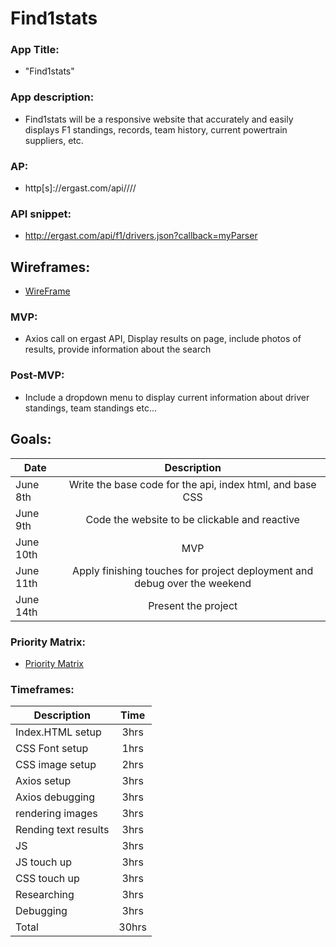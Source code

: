 # Find1stats
### App Title:
- "Find1stats"

### App description:
- Find1stats will be a responsive website that accurately and easily displays F1 standings, records, team history, current powertrain suppliers, etc.

### AP: 
- http[s]://ergast.com/api/<series>/<season>/<round>/

### API snippet:
- http://ergast.com/api/f1/drivers.json?callback=myParser

## Wireframes:
- [WireFrame](https://wireframe.cc/pro/pp/5e7d318db448480)

### MVP:
- Axios call on ergast API, Display results on page, include photos of 
results, provide information about the search

### Post-MVP:
- Include a dropdown menu to display current information about driver standings, team standings etc...

## Goals:
| Date      | Description                                              |
| ----------| :-------------------------------------------------------:|
| June 8th  | Write the base code for the api, index html, and base CSS|
| June 9th  | Code the website to be clickable and reactive            |
| June 10th | MVP                                                      |
| June 11th | Apply finishing touches for project deployment and debug over the weekend                                                            |
| June 14th | Present the project                                      |

### Priority Matrix:
- [Priority Matrix](http://imgur.com/a/wjK9rbm)

### Timeframes:
| Description         | Time |   
| ------------------- |:----:|           
|Index.HTML setup     | 3hrs |
|CSS Font setup       | 1hrs |
|CSS image setup      | 2hrs |
|Axios setup          | 3hrs |
|Axios debugging      | 3hrs |
|rendering images     | 3hrs |
|Rending text results | 3hrs |
|JS                   | 3hrs |
|JS touch up          | 3hrs |
|CSS touch up         | 3hrs |
|Researching          | 3hrs |
|Debugging            | 3hrs |
|Total                | 30hrs|
